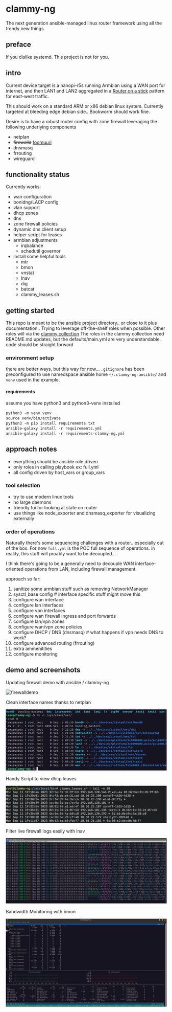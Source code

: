 # clammy-ng
The next generation ansible-managed linux router framework using all the trendy new things

## preface

If you dislike systemd. This project is not for you.

## intro

Current device target is a nanopi-r5s running Armbian using a WAN port for internet, and then LAN1 and LAN2 aggregated in a [Router on a stick](https://en.wikipedia.org/wiki/Router_on_a_stick) pattern for east-west traffic.   

This should work on a standard ARM or x86 debian linux system.  Currently targeted at bleeding edge debian side.. Bookworm should work fine.

Desire is to have a robust router config with zone firewall leveraging the following underlying components

*  netplan
*  ~~firewalld~~ [foomuuri](https://github.com/FoobarOy/foomuuri)
*  dnsmasq
*  frrouting
*  wireguard

## functionality status

Currently works:

* wan configuration
* bonidng/LACP config 
* vlan support
* dhcp zones
* dns 
* zone firewall policies
* dynamic dns client setup
* helper script for leases
* armbian adjustments
  * irqbalance
  * schedutil governor
* install some helpful tools
  * mtr 
  * bmon
  * vnstat
  * lnav
  * dig
  * batcat
  * clammy_leases.sh

## getting started

This repo is meant to be the ansible project directory.. or close to it plus documentation..  Trying to leverage off-the-shelf roles when possible.  Other roles will via the [clammy collection](https://github.com/lanefu/ansible-collection-clammy)
The roles in the clammy collection need README.md updates, but the defaults/main.yml are very understandable. code should be straight forward

### environment setup

there are better ways, but this way for now...  `.gitignore` has been preconfigured to use namedspace ansible home `~/.clammy-ng-ansible/` and `venv` used in the example.

#### requirements

assume you have python3 and python3-venv installed

```
python3 -m venv venv
source venv/bin/activate
python3 -m pip install requirements.txt
ansible-galaxy install -r requirements.yml
ansible-galaxy install -r requirements-clammy-ng.yml 
```

## approach notes

* everything should be ansible role driven
* only roles in calling playbook ex: full.yml
* all config driven by host_vars or group_vars

### tool selection

* try to use modern linux tools
* no large daemons 
* friendly tui for looking at state on router
* use things like node_exporter and dnsmasq_exporter for visualizing externally

### order of operations

Naturally there's some sequencing challenges with a router.. especially out of the box.  For now `full.yml` is the POC full sequence of operations.
in reality, this stuff will proably want to be decoupled...  

I think there's going to be a generally need to decouple WAN interface-oriented operations from LAN, including firewall management.

approach so far:

1. sanitize some armbian stuff such as removing NetworkManager
1. sysctl_base config # interface specific stuff might move this
1. configure wan interface
1. configure lan interfaces
1. configure vpn interfaces
1. configure wan firewall ingress and port forwards
1. configure lan/vpn zones
1. configure wan/vpn zone policies
1. configure DHCP / DNS (dnsmasq)  # what happens if vpn needs DNS to work?
1. configure advanced routing (frrouting)
1. extra ammenitities
1. configure monitoring


## demo and screenshots

Updating firewall demo with ansible / clammy-ng

![firewalldemo](docs/assets/screenshots/firewall_demo01.gif)

Clean interface names thanks to netplan

![](docs/assets/screenshots/interface_names.png)

Handy Script to view dhcp leases

![](docs/assets/screenshots/clammy_leases.png)

Filter live firewall logs easily with lnav

![](docs/assets/screenshots/firewall_logs_lnav.png)

Bandwidth Monitoring with bmon

![](docs/assets/screenshots/bmon.png)

